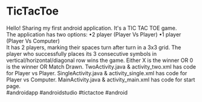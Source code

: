 # TicTacToe
Hello!  Sharing my first android application. It's a TIC TAC TOE game.  
The application has two options:  •2 player (Player Vs Player)  •1 player (Player Vs Computer)  
It has 2 players, marking their spaces turn after turn in a 3x3 grid. 
The player who successfully places its 3 consecutive symbols in vertical/horizontal/diagonal row wins the game. 
Either X is the winner OR 0 is the winner OR Match Drawn. 
TwoActivity.java & activity_two.xml has code for Player vs Player. 
SingleActivity.java & activity_single.xml has code for Player vs Computer. 
MainActivity.java & activity_main.xml has code for start page.  
#androidapp #androidstudio #tictactoe #android   
